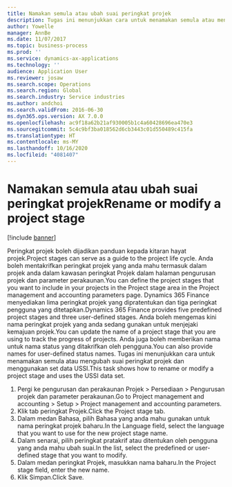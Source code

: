 ```yaml
---
title: Namakan semula atau ubah suai peringkat projek
description: Tugas ini menunjukkan cara untuk menamakan semula atau mengubah suai peringkat projek.
author: Yowelle
manager: AnnBe
ms.date: 11/07/2017
ms.topic: business-process
ms.prod: ''
ms.service: dynamics-ax-applications
ms.technology: ''
audience: Application User
ms.reviewer: josaw
ms.search.scope: Operations
ms.search.region: Global
ms.search.industry: Service industries
ms.author: andchoi
ms.search.validFrom: 2016-06-30
ms.dyn365.ops.version: AX 7.0.0
ms.openlocfilehash: ac9f18a62b21af930005b1c4a60428696ea470e3
ms.sourcegitcommit: 5c4c9bf3ba018562d6cb3443c01d550489c415fa
ms.translationtype: HT
ms.contentlocale: ms-MY
ms.lasthandoff: 10/16/2020
ms.locfileid: "4081407"
---
```

# <a name="rename-or-modify-a-project-stage"></a><span data-ttu-id="66e4e-103">Namakan semula atau ubah suai peringkat projek</span><span class="sxs-lookup"><span data-stu-id="66e4e-103">Rename or modify a project stage</span></span>

[!include [banner](../../includes/banner.md)]

<span data-ttu-id="66e4e-104">Peringkat projek boleh dijadikan panduan kepada kitaran hayat projek.</span><span class="sxs-lookup"><span data-stu-id="66e4e-104">Project stages can serve as a guide to the project life cycle.</span></span> <span data-ttu-id="66e4e-105">Anda boleh mentakrifkan peringkat projek yang anda mahu termasuk dalam projek anda dalam kawasan peringkat Projek dalam halaman pengurusan projek dan parameter perakaunan.</span><span class="sxs-lookup"><span data-stu-id="66e4e-105">You can define the project stages that you want to include in your projects in the Project stage area in the Project management and accounting parameters page.</span></span> <span data-ttu-id="66e4e-106">Dynamics 365 Finance menyediakan lima peringkat projek yang dipratentukan dan tiga peringkat pengguna yang ditetapkan.</span><span class="sxs-lookup"><span data-stu-id="66e4e-106">Dynamics 365 Finance provides five predefined project stages and three user-defined stages.</span></span> <span data-ttu-id="66e4e-107">Anda boleh mengemas kini nama peringkat projek yang anda sedang gunakan untuk menjejaki kemajuan projek.</span><span class="sxs-lookup"><span data-stu-id="66e4e-107">You can update the name of a project stage that you are using to track the progress of projects.</span></span> <span data-ttu-id="66e4e-108">Anda juga boleh memberikan nama untuk nama status yang ditakrifkan oleh pengguna.</span><span class="sxs-lookup"><span data-stu-id="66e4e-108">You can also provide names for user-defined status names.</span></span> <span data-ttu-id="66e4e-109">Tugas ini menunjukkan cara untuk menamakan semula atau mengubah suai peringkat projek dan menggunakan set data USSI.</span><span class="sxs-lookup"><span data-stu-id="66e4e-109">This task shows how to rename or modify a project stage and uses the USSI data set.</span></span>

1. <span data-ttu-id="66e4e-110">Pergi ke pengurusan dan perakaunan Projek > Persediaan > Pengurusan projek dan parameter perakaunan.</span><span class="sxs-lookup"><span data-stu-id="66e4e-110">Go to Project management and accounting > Setup > Project management and accounting parameters.</span></span>
2. <span data-ttu-id="66e4e-111">Klik tab peringkat Projek.</span><span class="sxs-lookup"><span data-stu-id="66e4e-111">Click the Project stage tab.</span></span>
3. <span data-ttu-id="66e4e-112">Dalam medan Bahasa, pilih Bahasa yang anda mahu gunakan untuk nama peringkat projek baharu.</span><span class="sxs-lookup"><span data-stu-id="66e4e-112">In the Language field, select the language that you want to use for the new project stage name.</span></span>
4. <span data-ttu-id="66e4e-113">Dalam senarai, pilih peringkat pratakrif atau ditentukan oleh pengguna yang anda mahu ubah suai.</span><span class="sxs-lookup"><span data-stu-id="66e4e-113">In the list, select the predefined or user-defined stage that you want to modify.</span></span> 
5. <span data-ttu-id="66e4e-114">Dalam medan peringkat Projek, masukkan nama baharu.</span><span class="sxs-lookup"><span data-stu-id="66e4e-114">In the Project stage field, enter the new name.</span></span>
6. <span data-ttu-id="66e4e-115">Klik Simpan.</span><span class="sxs-lookup"><span data-stu-id="66e4e-115">Click Save.</span></span>
